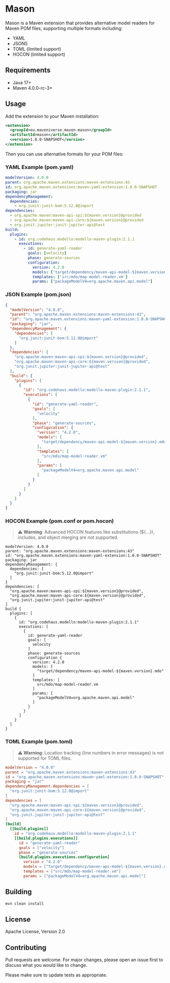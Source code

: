 # Mason

Mason is a Maven extension that provides alternative model readers for Maven POM files, supporting multiple formats including:

* YAML
* JSON5
* TOML (limited support)
* HOCON  (limited support)

## Requirements

* Java 17+
* Maven 4.0.0-rc-3+

## Usage

Add the extension to your Maven installation:

```xml
<extension>
  <groupId>eu.maveniverse.maven.mason</groupId>
  <artifactId>mason</artifactId>
  <version>1.0.0-SNAPSHOT</version>
</extension>
```

Then you can use alternative formats for your POM files:

### YAML Example (pom.yaml)

```yaml
modelVersion: 4.0.0
parent: org.apache.maven.extensions:maven-extensions:43
id: org.apache.maven.extensions:maven-yaml-extension:1.0.0-SNAPSHOT
packaging: jar
dependencyManagement:
  dependencies:
    - org.junit:junit-bom:5.12.0@import
dependencies:
  - org.apache.maven:maven-api-spi:${maven.version}@provided
  - org.apache.maven:maven-api-core:${maven.version}@provided
  - org.junit.jupiter:junit-jupiter-api@test
build:
  plugins:
    - id: org.codehaus.modello:modello-maven-plugin:2.1.1
      executions:
        - id: generate-yaml-reader
          goals: [velocity]
          phase: generate-sources
          configuration:
            version: 4.2.0
            models: ['target/dependency/maven-api-model-${maven.version}.mdo']
            templates: ['src/mdo/map-model-reader.vm']
            params: ["packageModelV4=org.apache.maven.api.model"]
```

### JSON Example (pom.json)

```json
{
  "modelVersion": "4.0.0",
  "parent": "org.apache.maven.extensions:maven-extensions:43",
  "id": "org.apache.maven.extensions:maven-yaml-extension:1.0.0-SNAPSHOT",
  "packaging": "jar",
  "dependencyManagement": {
    "dependencies": [
      "org.junit:junit-bom:5.12.0@import"
    ]
  },
  "dependencies": [
    "org.apache.maven:maven-api-spi:${maven.version}@provided",
    "org.apache.maven:maven-api-core:${maven.version}@provided",
    "org.junit.jupiter:junit-jupiter-api@test"
  ],
  "build": {
    "plugins": [
      {
        "id": "org.codehaus.modello:modello-maven-plugin:2.1.1",
        "executions": [
          {
            "id": "generate-yaml-reader",
            "goals": [
              "velocity"
            ],
            "phase": "generate-sources",
            "configuration": {
              "version": "4.2.0",
              "models": [
                "target/dependency/maven-api-model-${maven.version}.mdo"
              ],
              "templates": [
                "src/mdo/map-model-reader.vm"
              ],
              "params": [
                "packageModelV4=org.apache.maven.api.model"
              ]
            }
          }
        ]
      }
    ]
  }
}
```

### HOCON Example (pom.conf or pom.hocon)

> ⚠️ **Warning**: Advanced HOCON features like substitutions (${...}), includes, and object merging are not supported.

```hocon
modelVersion: 4.0.0
parent: "org.apache.maven.extensions:maven-extensions:43"
id: "org.apache.maven.extensions:maven-yaml-extension:1.0.0-SNAPSHOT"
packaging: jar
dependencyManagement: {
  dependencies: [
    "org.junit:junit-bom:5.12.0@import"
  ]
}
dependencies: [
  "org.apache.maven:maven-api-spi:${maven.version}@provided",
  "org.apache.maven:maven-api-core:${maven.version}@provided",
  "org.junit.jupiter:junit-jupiter-api@test"
]
build {
  plugins: [
    {
      id: "org.codehaus.modello:modello-maven-plugin:2.1.1"
      executions: [
        {
          id: generate-yaml-reader
          goals: [
            velocity
          ]
          phase: generate-sources
          configuration {
            version: 4.2.0
            models: [
              "target/dependency/maven-api-model-${maven.version}.mdo"
            ]
            templates: [
              src/mdo/map-model-reader.vm
            ]
            params: [
              "packageModelV4=org.apache.maven.api.model"
            ]
          }
        }
      ]
    }
  ]
}
```

### TOML Example (pom.toml)

> ⚠️ **Warning**: Location tracking (line numbers in error messages) is not supported for TOML files.

```toml
modelVersion = "4.0.0"
parent = "org.apache.maven.extensions:maven-extensions:43"
id = "org.apache.maven.extensions:maven-yaml-extension:1.0.0-SNAPSHOT"
packaging = "jar"
dependencyManagement.dependencies = [
  "org.junit:junit-bom:5.12.0@import"
]
dependencies = [
  "org.apache.maven:maven-api-spi:${maven.version}@provided",
  "org.apache.maven:maven-api-core:${maven.version}@provided",
  "org.junit.jupiter:junit-jupiter-api@test"
]
[build]
  [[build.plugins]]
    id = "org.codehaus.modello:modello-maven-plugin:2.1.1"
    [[build.plugins.executions]]
      id = "generate-yaml-reader"
      goals = ["velocity"]
      phase = "generate-sources"
      [build.plugins.executions.configuration]
        version = "4.2.0"
        models = ["target/dependency/maven-api-model-${maven.version}.mdo"]
        templates = ["src/mdo/map-model-reader.vm"]
        params = ["packageModelV4=org.apache.maven.api.model"]
```

## Building

```bash
mvn clean install
```

## License

Apache License, Version 2.0

## Contributing

Pull requests are welcome. For major changes, please open an issue first to discuss what you would like to change.

Please make sure to update tests as appropriate.